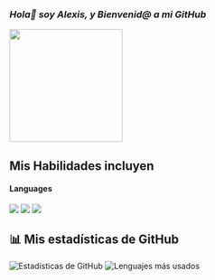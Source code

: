 ### ***Hola👋 soy Alexis, y Bienvenid@ a mi GitHub***
<img src="https://i.giphy.com/media/v1.Y2lkPTc5MGI3NjExajJpazh3c3M4YnN0c3NnbnZxYW9jOHhub3ZrdGpiMWJsb2cxdnY5eCZlcD12MV9pbnRlcm5hbF9naWZfYnlfaWQmY3Q9cw/3ohhwMDyS6rv3sB8yI/giphy.gif" width="200"/> 

## Mis Habilidades incluyen
<h4> Languages </h4>
<img src="https://img.shields.io/badge/HTML5-E34F26?style=for-the-badge&logo=html5&logoColor=white"> <img src="https://img.shields.io/badge/CSS3-1572B6?style=for-the-badge&logo=css3&logoColor=white"> <img src="https://img.shields.io/badge/C-00599C?style=for-the-badge&logo=c&logoColor=white">

## 📊 Mis estadísticas de GitHub

![Estadísticas de GitHub](https://github-readme-stats.vercel.app/api?username=Alexis01-hub&show_icons=true&theme=tokyonight)
![Lenguajes más usados](https://github-readme-stats.vercel.app/api/top-langs/?username=Alexis01-hub&layout=compact&theme=tokyonight)
